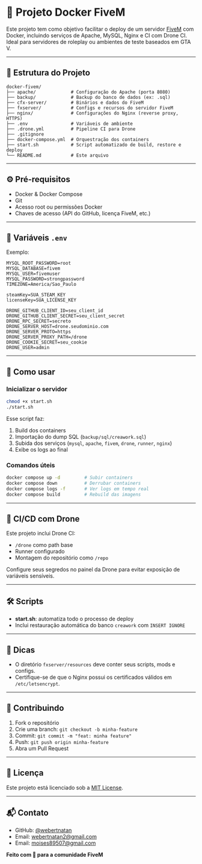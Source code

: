 # 🚓 Projeto Docker FiveM

Este projeto tem como objetivo facilitar o deploy de um servidor [FiveM](https://fivem.net/) com Docker, incluindo serviços de Apache, MySQL, Nginx e CI com Drone CI. Ideal para servidores de roleplay ou ambientes de teste baseados em GTA V.

---

## 📁 Estrutura do Projeto

```
docker-fivem/
├── apache/             # Configuração do Apache (porta 8080)
├── backup/             # Backup do banco de dados (ex: .sql)
├── cfx-server/         # Binários e dados do FiveM
├── fxserver/           # Configs e recursos do servidor FiveM
├── nginx/              # Configurações do Nginx (reverse proxy, HTTPS)
├── .env                # Variáveis de ambiente
├── .drone.yml          # Pipeline CI para Drone
├── .gitignore
├── docker-compose.yml  # Orquestração dos containers
├── start.sh            # Script automatizado de build, restore e deploy
└── README.md           # Este arquivo
```

---

## ⚙️ Pré-requisitos

- Docker & Docker Compose
- Git
- Acesso root ou permissões Docker
- Chaves de acesso (API do GitHub, licença FiveM, etc.)

---

## 🔧 Variáveis `.env`

Exemplo:

```env
MYSQL_ROOT_PASSWORD=root
MYSQL_DATABASE=fivem
MYSQL_USER=fivemuser
MYSQL_PASSWORD=strongpassword
TIMEZONE=America/Sao_Paulo

steamKey=SUA_STEAM_KEY
licenseKey=SUA_LICENSE_KEY

DRONE_GITHUB_CLIENT_ID=seu_client_id
DRONE_GITHUB_CLIENT_SECRET=seu_client_secret
DRONE_RPC_SECRET=secreto
DRONE_SERVER_HOST=drone.seudominio.com
DRONE_SERVER_PROTO=https
DRONE_SERVER_PROXY_PATH=/drone
DRONE_COOKIE_SECRET=seu_cookie
DRONE_USER=admin
```

---

## 🚀 Como usar

### Inicializar o servidor

```bash
chmod +x start.sh
./start.sh
```

Esse script faz:

1. Build dos containers
2. Importação do dump SQL (`backup/sql/creawork.sql`)
3. Subida dos serviços (`mysql`, `apache`, `fivem`, `drone`, `runner`, `nginx`)
4. Exibe os logs ao final

### Comandos úteis

```bash
docker compose up -d         # Subir containers
docker compose down          # Derrubar containers
docker compose logs -f       # Ver logs em tempo real
docker compose build         # Rebuild das imagens
```

---

## 🧪 CI/CD com Drone

Este projeto inclui Drone CI:

- `/drone` como path base
- Runner configurado
- Montagem do repositório como `/repo`

Configure seus segredos no painel da Drone para evitar exposição de variáveis sensíveis.

---

## 🛠️ Scripts

- **start.sh**: automatiza todo o processo de deploy
- Inclui restauração automática do banco `creawork` com `INSERT IGNORE`

---

## 🧠 Dicas

- O diretório `fxserver/resources` deve conter seus scripts, mods e configs.
- Certifique-se de que o Nginx possui os certificados válidos em `/etc/letsencrypt`.

---

## 🤝 Contribuindo

1. Fork o repositório
2. Crie uma branch: `git checkout -b minha-feature`
3. Commit: `git commit -m "feat: minha feature"`
4. Push: `git push origin minha-feature`
5. Abra um Pull Request

---

## 📄 Licença

Este projeto está licenciado sob a [MIT License](LICENSE).

---

## 📬 Contato

- GitHub: [@webertnatan](https://github.com/webertnatan)
- Email: webertnatan2@gmail.com
- Email: moises89507@gmail.com

**Feito com 💙 para a comunidade FiveM**